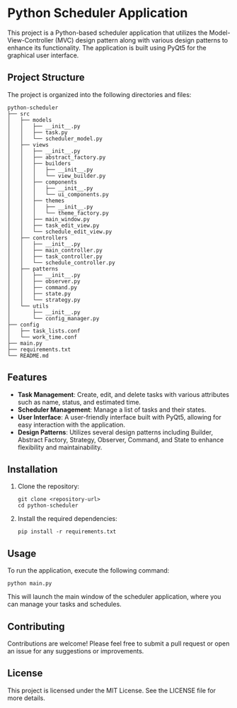 # Python Scheduler Application

This project is a Python-based scheduler application that utilizes the Model-View-Controller (MVC) design pattern along with various design patterns to enhance its functionality. The application is built using PyQt5 for the graphical user interface.

## Project Structure

The project is organized into the following directories and files:

```
python-scheduler
├── src
│   ├── models
│   │   ├── __init__.py
│   │   ├── task.py
│   │   └── scheduler_model.py
│   ├── views
│   │   ├── __init__.py
│   │   ├── abstract_factory.py
│   │   ├── builders
│   │   │   ├── __init__.py
│   │   │   └── view_builder.py
│   │   ├── components
│   │   │   ├── __init__.py
│   │   │   └── ui_components.py
│   │   ├── themes
│   │   │   ├── __init__.py
│   │   │   └── theme_factory.py
│   │   ├── main_window.py
│   │   ├── task_edit_view.py
│   │   └── schedule_edit_view.py
│   ├── controllers
│   │   ├── __init__.py
│   │   ├── main_controller.py
│   │   ├── task_controller.py
│   │   └── schedule_controller.py
│   ├── patterns
│   │   ├── __init__.py
│   │   ├── observer.py
│   │   ├── command.py
│   │   ├── state.py
│   │   └── strategy.py
│   └── utils
│       ├── __init__.py
│       └── config_manager.py
├── config
│   ├── task_lists.conf
│   └── work_time.conf
├── main.py
├── requirements.txt
└── README.md
```

## Features

- **Task Management**: Create, edit, and delete tasks with various attributes such as name, status, and estimated time.
- **Scheduler Management**: Manage a list of tasks and their states.
- **User Interface**: A user-friendly interface built with PyQt5, allowing for easy interaction with the application.
- **Design Patterns**: Utilizes several design patterns including Builder, Abstract Factory, Strategy, Observer, Command, and State to enhance flexibility and maintainability.

## Installation

1. Clone the repository:
   ```
   git clone <repository-url>
   cd python-scheduler
   ```

2. Install the required dependencies:
   ```
   pip install -r requirements.txt
   ```

## Usage

To run the application, execute the following command:
```
python main.py
```

This will launch the main window of the scheduler application, where you can manage your tasks and schedules.

## Contributing

Contributions are welcome! Please feel free to submit a pull request or open an issue for any suggestions or improvements.

## License

This project is licensed under the MIT License. See the LICENSE file for more details.